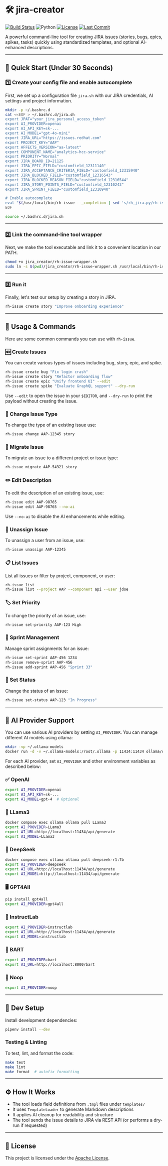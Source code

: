 # 🛠️ jira-creator

[![Build Status](https://github.com/dmzoneill/jira-creator/actions/workflows/main.yml/badge.svg)](https://github.com/dmzoneill/jira-creator/actions/workflows/main.yml)
![Python](https://img.shields.io/badge/python-3.8%2B-blue)
[![License](https://img.shields.io/github/license/dmzoneill/jira-creator.svg)](https://github.com/dmzoneill/jira-creator/blob/main/LICENSE)
[![Last Commit](https://img.shields.io/github/last-commit/dmzoneill/jira-creator.svg)](https://github.com/dmzoneill/jira-creator/commits/main)

A powerful command-line tool for creating JIRA issues (stories, bugs, epics, spikes, tasks) quickly using standardized templates, and optional AI-enhanced descriptions.

---

## 🚀 Quick Start (Under 30 Seconds)

### 1️⃣ Create your config file and enable autocomplete

First, we set up a configuration file `jira.sh` with our JIRA credentials, AI settings and project information.

```bash
mkdir -p ~/.bashrc.d
cat <<EOF > ~/.bashrc.d/jira.sh
export JPAT="your_jira_personal_access_token"
export AI_PROVIDER=openai
export AI_API_KEY=sk-...
export AI_MODEL="gpt-4o-mini"
export JIRA_URL="https://issues.redhat.com"
export PROJECT_KEY="AAP"
export AFFECTS_VERSION="aa-latest"
export COMPONENT_NAME="analytics-hcc-service"
export PRIORITY="Normal"
export JIRA_BOARD_ID=21125
export JIRA_EPIC_FIELD="customfield_12311140"
export JIRA_ACCEPTANCE_CRITERIA_FIELD="customfield_12315940"
export JIRA_BLOCKED_FIELD="customfield_12316543"
export JIRA_BLOCKED_REASON_FIELD="customfield_12316544"
export JIRA_STORY_POINTS_FIELD="customfield_12310243"
export JIRA_SPRINT_FIELD="customfield_12310940"

# Enable autocomplete
eval "$(/usr/local/bin/rh-issue --_completion | sed 's/rh_jira.py/rh-issue/')"
EOF

source ~/.bashrc.d/jira.sh
```

---

### 2️⃣ Link the command-line tool wrapper

Next, we make the tool executable and link it to a convenient location in our PATH.

```bash
chmod +x jira_creator/rh-issue-wrapper.sh
sudo ln -s $(pwd)/jira_creator/rh-issue-wrapper.sh /usr/local/bin/rh-issue
```

---

### 3️⃣ Run it

Finally, let's test our setup by creating a story in JIRA.

```bash
rh-issue create story "Improve onboarding experience"
```

---

## 📘 Usage & Commands

Here are some common commands you can use with `rh-issue`.

### 🆕 Create Issues

You can create various types of issues including bug, story, epic, and spike.

```bash
rh-issue create bug "Fix login crash"
rh-issue create story "Refactor onboarding flow"
rh-issue create epic "Unify frontend UI" --edit
rh-issue create spike "Evaluate GraphQL support" --dry-run
```

Use `--edit` to open the issue in your `$EDITOR`, and `--dry-run` to print the payload without creating the issue.

### 🔄 Change Issue Type

To change the type of an existing issue use:

```bash
rh-issue change AAP-12345 story
```

### 🚚 Migrate Issue

To migrate an issue to a different project or issue type:

```bash
rh-issue migrate AAP-54321 story
```

### ✏️ Edit Description

To edit the description of an existing issue, use:

```bash
rh-issue edit AAP-98765
rh-issue edit AAP-98765 --no-ai
```

Use `--no-ai` to disable the AI enhancements while editing.

### 🧍 Unassign Issue

To unassign a user from an issue, use:

```bash
rh-issue unassign AAP-12345
```

### 📋 List Issues

List all issues or filter by project, component, or user:

```bash
rh-issue list
rh-issue list --project AAP --component api --user jdoe
```

### 🏷️ Set Priority

To change the priority of an issue, use:

```bash
rh-issue set-priority AAP-123 High
```

### 📅 Sprint Management

Manage sprint assignments for an issue:

```bash
rh-issue set-sprint AAP-456 1234
rh-issue remove-sprint AAP-456
rh-issue add-sprint AAP-456 "Sprint 33"
```

### 🚦 Set Status

Change the status of an issue:

```bash
rh-issue set-status AAP-123 "In Progress"
```

---

## 🤖 AI Provider Support

You can use various AI providers by setting `AI_PROVIDER`. You can manage different AI models using ollama:

```bash
mkdir -vp ~/.ollama-models
docker run -d -v ~/.ollama-models:/root/.ollama -p 11434:11434 ollama/ollama
```

For each AI provider, set `AI_PROVIDER` and other environment variables as described below:

### ✅ OpenAI

```bash
export AI_PROVIDER=openai
export AI_API_KEY=sk-...
export AI_MODEL=gpt-4  # Optional
```

### 🦙 LLama3

```bash
docker compose exec ollama ollama pull LLama3
export AI_PROVIDER=LLama3
export AI_URL=http://localhost:11434/api/generate
export AI_MODEL=LLama3
```

### 🧠 DeepSeek

```bash
docker compose exec ollama ollama pull deepseek-r1:7b
export AI_PROVIDER=deepseek
export AI_URL=http://localhost:11434/api/generate
export AI_MODEL=http://localhost:11434/api/generate
```

### 🖥 GPT4All

```bash
pip install gpt4all
export AI_PROVIDER=gpt4all
```

### 🧪 InstructLab

```bash
export AI_PROVIDER=instructlab
export AI_URL=http://localhost:11434/api/generate
export AI_MODEL=instructlab
```

### 🧠 BART

```bash
export AI_PROVIDER=bart
export AI_URL=http://localhost:8000/bart
```

### 🪫 Noop

```bash
export AI_PROVIDER=noop
```

---

## 🔧 Dev Setup

Install development dependencies:

```bash
pipenv install --dev
```

### Testing & Linting

To test, lint, and format the code:

```bash
make test
make lint
make format  # autofix formatting
```

---

## ⚙️ How It Works

- The tool loads field definitions from `.tmpl` files under `templates/`
- It uses `TemplateLoader` to generate Markdown descriptions
- It applies AI cleanup for readability and structure
- The tool sends the issue details to JIRA via REST API (or performs a dry-run if requested)

---

## 📜 License

This project is licensed under the [Apache License](./LICENSE).
